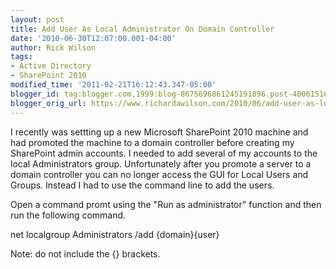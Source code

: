 ```yaml
---
layout: post
title: Add User As Local Administrator On Domain Controller
date: '2010-06-30T12:07:00.001-04:00'
author: Rick Wilson
tags:
- Active Directory
- SharePoint 2010
modified_time: '2011-02-21T16:12:43.347-05:00'
blogger_id: tag:blogger.com,1999:blog-8675696861245191896.post-4006151614448824563
blogger_orig_url: https://www.richardawilson.com/2010/06/add-user-as-local-administrator-on.html
---
```


I recently was settting up a new Microsoft SharePoint 2010 machine and had promoted the machine to a domain controller before creating my SharePoint admin accounts.  I needed to add several of my accounts to the local Administrators group.  Unfortunately after you promote a server to a domain controller you can no longer access the GUI for Local Users and Groups.  Instead I had to use the command line to add the users.

Open a command promt using the "Run as administrator" function and then run the following command.

net localgroup Administrators /add {domain}\{user}

Note: do not include the {} brackets.

